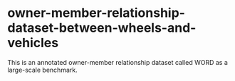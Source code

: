 # owner-member-relationship-dataset-between-wheels-and-vehicles
This is an annotated owner-member relationship dataset called WORD as a large-scale benchmark.
